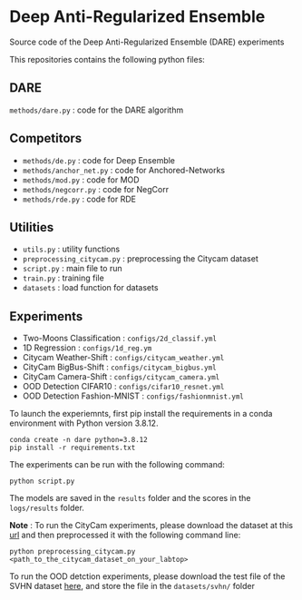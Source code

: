 Deep Anti-Regularized Ensemble
==============================

Source code of the Deep Anti-Regularized Ensemble (DARE) experiments

This repositories contains the following python files:

DARE
----
`methods/dare.py` : code for the DARE algorithm

Competitors
-----------
- `methods/de.py` : code for Deep Ensemble
- `methods/anchor_net.py` : code for Anchored-Networks
- `methods/mod.py` : code for MOD
- `methods/negcorr.py` : code for NegCorr
- `methods/rde.py` : code for RDE

Utilities
---------
- `utils.py` : utility functions
- `preprocessing_citycam.py` : preprocessing the Citycam dataset
- `script.py` : main file to run
- `train.py` : training file
- `datasets` : load function for datasets

Experiments
-----------
  - Two-Moons Classification : `configs/2d_classif.yml`
  - 1D Regression : `configs/1d_reg.ym`
  - Citycam Weather-Shift : `configs/citycam_weather.yml`
  - CityCam BigBus-Shift : `configs/citycam_bigbus.yml`
  - CityCam Camera-Shift : `configs/citycam_camera.yml`
  - OOD Detection CIFAR10 : `configs/cifar10_resnet.yml`
  - OOD Detection Fashion-MNIST : `configs/fashionmnist.yml`


To launch the experiemnts, first pip install the requirements in a conda environment with Python version 3.8.12.
```
conda create -n dare python=3.8.12
pip install -r requirements.txt
```

The experiments can be run with the following command:
```
python script.py
```

The models are saved in the `results` folder and the scores in the `logs/results` folder.

**Note** : To run the CityCam experiments, please download the dataset at this [url](https://www.citycam-cmu.com/) and then preprocessed it with the following command line:
```
python preprocessing_citycam.py <path_to_the_citycam_dataset_on_your_labtop>
```
To run the OOD detction experiments, please download the test file of the SVHN dataset [here](http://ufldl.stanford.edu/housenumbers/test_32x32.mat), and store the file in the `datasets/svhn/` folder
